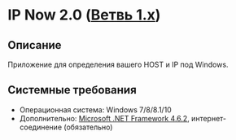 # IP Now 2.0 ([Ветвь 1.x](https://github.com/Zalexanninev15/IP-Now))
## Описание
Приложение для определения вашего HOST и IP под Windows.
## Системные требования
* Операционная система: Windows 7/8/8.1/10
* Дополнительно: [Microsoft .NET Framework 4.6.2](https://www.microsoft.com/ru-RU/download/details.aspx?id=53344), интернет-соединение (обязательно)
